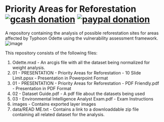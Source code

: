 # Priority Areas for Reforestation [![gcash donation][1]][2] [![paypal donation][3]][4]

A repository containing the analysis of possible reforestation sites for areas affected by Typhoon Odette using the vulnerability assessment framework.
![image](https://user-images.githubusercontent.com/102983286/166140594-9deae7a1-aa82-4088-9479-8c955356a958.png)

This repository consists of the following files:
  1. Odette.mxd - An arcgis file with all the dataset being normalized for weight analysis.
  2. 01 - PRESENTATION - Priority Areas for Reforestation - 10 Slide Limit.ppsx - Presentation in Powerpoint Format
  3. 01 - PRESENTATION - Priority Areas for Reforestation - PDF Friendly.pdf - Presentation in PDF Format 
  4. 02 - Dataset Guide.pdf - A pdf file about the datasets being used
  5. 03 - Environmental Intelligence Analyst Exam.pdf - Exam Instructions
  6. images - Contains exported layer images
  7. data/READ ME.txt - Contains a link to a downloaddable zip file containing all related dataset for the analysis.

[1]: https://img.shields.io/badge/donate-gcash-green
[2]: https://drive.google.com/file/d/1JeMx5_S7VBBT-3xO7mV9YOMfESeV3eKa/view

[3]: https://img.shields.io/badge/donate-paypal-blue
[4]: https://www.paypal.com/paypalme/mcabanlitph
